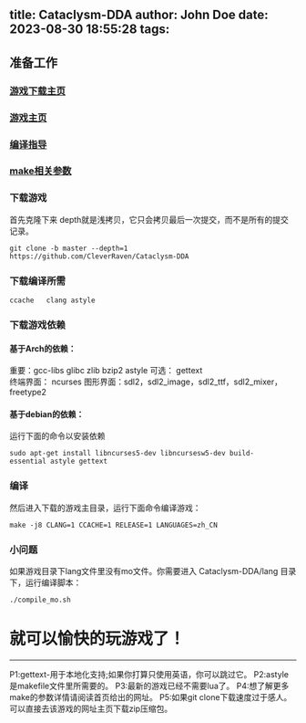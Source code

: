 title: Cataclysm-DDA
author: John Doe
date: 2023-08-30 18:55:28
tags:
---
## 准备工作
### [游戏下载主页](https://cataclysmdda.org/releases/)
### [游戏主页](https://github.com/CleverRaven/Cataclysm-DDA)
### [编译指导](https://www.github.com/CleverRaven/Cataclysm-DDA/blob/master/COMPILING.md)
### [make相关参数](https://www.github.com/CleverRaven/Cataclysm-DDA/blob/master/Makefile)
###  下载游戏
首先克隆下来 depth就是浅拷贝，它只会拷贝最后一次提交，而不是所有的提交记录。
```
git clone -b master --depth=1 https://github.com/CleverRaven/Cataclysm-DDA
```
###  下载编译所需
```
ccache   clang astyle
```
### 下载游戏依赖
#### 基于Arch的依赖：

重要：gcc-libs  glibc  zlib  bzip2 astyle
可选： gettext           
终端界面： ncurses
图形界面：sdl2，sdl2_image，sdl2_ttf，sdl2_mixer，freetype2
#### 基于debian的依赖：
运行下面的命令以安装依赖
```
sudo apt-get install libncurses5-dev libncursesw5-dev build-essential astyle gettext
```
###  编译
然后进入下载的游戏主目录，运行下面命令编译游戏：
```
make -j8 CLANG=1 CCACHE=1 RELEASE=1 LANGUAGES=zh_CN
```
### 小问题
如果游戏目录下lang文件里没有mo文件。你需要进入 Cataclysm-DDA/lang 目录下，运行编译脚本：
``` 
./compile_mo.sh
```
# 就可以愉快的玩游戏了！
---
P1:gettext-用于本地化支持;如果你打算只使用英语，你可以跳过它。
P2:astyle 是makefile文件里所需要的。
P3:最新的游戏已经不需要lua了。
P4:想了解更多make的参数详情请阅读首页给出的网址。
P5:如果git clone下载速度过于感人。可以直接去该游戏的网址主页下载zip压缩包。